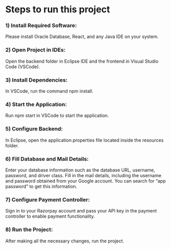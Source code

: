# Steps to run this project 

### 1) Install Required Software:
   Please install Oracle Database, React, and any Java IDE on your system.

### 2) Open Project in IDEs:
  Open the backend folder in Eclipse IDE and the frontend in Visual Studio Code (VSCode).

### 3) Install Dependencies:
In VSCode, run the command npm install.

### 4) Start the Application:
Run npm start in VSCode to start the application.

### 5) Configure Backend:
In Eclipse, open the application.properties file located inside the resources folder.

### 6) Fill Database and Mail Details:
  Enter your database information such as the database URL, username, password, and driver class.
  Fill in the mail details, including the username and password obtained from your Google account. You can search for “app password” to get this information.

### 7) Configure Payment Controller:
Sign in to your Razorpay account and pass your API key in the payment controller to enable payment functionality.

### 8) Run the Project:
After making all the necessary changes, run the project.
